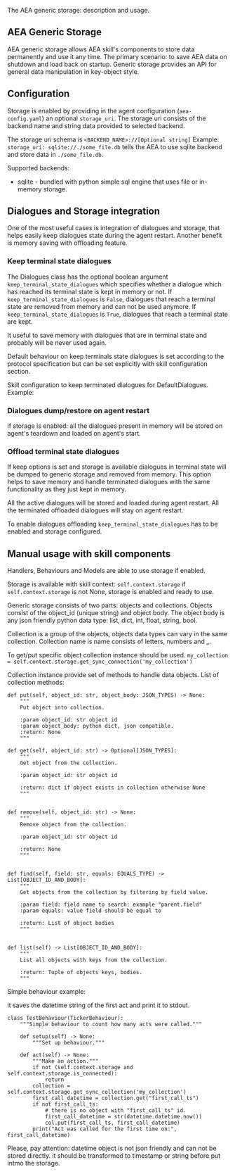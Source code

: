 The AEA generic storage: description and usage.

## AEA Generic Storage
AEA generic storage allows AEA skill's components to store data permanently and use it any time.
The primary scenario: to save AEA data on shutdown and load back on startup.
Generic storage provides an API for general data manipulation in key-object style.


## Configuration
Storage is enabled by providing in the agent configuration (`aea-config.yaml`) an optional `storage_uri`. The storage uri consists of the backend name and string data provided to selected backend.

The storage uri schema is `<BACKEND_NAME>://[Optional string]`
Example: `storage_uri: sqlite://./some_file.db` tells the AEA to use sqlite backend and store data in `./some_file.db`.

Supported backends:
* sqlite - bundled with python simple sql engine that uses file or in-memory storage.

## Dialogues and Storage integration

One of the most useful cases is integration of dialogues and storage, that helps easily keep dialogues state during the agent restart.
Another benefit is memory saving with offloading feature.

### Keep terminal state dialogues

The Dialogues class has the optional boolean argument `keep_terminal_state_dialogues`
which specifies whether a dialogue which has reached its terminal state is kept in memory or not. If `keep_terminal_state_dialogues` is `False`, dialogues that reach a terminal state are removed from memory and can not be used anymore. If `keep_terminal_state_dialogues` is `True`, dialogues that reach a terminal state are kept.

It useful to save memory with dialogues that are in terminal state and probably will be never used again.

Default behaviour on keep terminals state dialogues is set according to the protocol specification but can be set explicitly with skill configuration section.


Skill configuration to keep terminated dialogues for DefaultDialogues.
Example:
### Dialogues dump/restore on agent restart
if storage is enabled: all the dialogues present in memory will be stored on agent's teardown and loaded on agent's start.


### Offload terminal state dialogues

If keep options is set and storage is available dialogues in terminal state will be dumped to generic storage and removed from memory.
This option helps to save memory and handle terminated dialogues with the same functionality as they just kept in memory.

All the active dialogues will be stored and loaded during agent restart.
All the terminated offloaded dialogues will stay on agent restart.

To enable dialogues offloading `keep_terminal_state_dialogues` has to be enabled and storage configured.


## Manual usage with skill components
Handlers, Behaviours and Models are able to use storage if enabled.

Storage is available with skill context: `self.context.storage`
if `self.context.storage` is not None, storage is enabled and ready to use.

Generic storage consists of two parts: objects and collections.
Objects consist of the object_id (unique string) and object body. The object body is any json friendly python data type: list, dict, int, float, string, bool.

Collection is a group of the objects, objects data types can vary in the same collection.
Collection name is name consists of letters, numbers and _.


To get/put specific object collection instance should be used.
```my_collection = self.context.storage.get_sync_connection('my_collection')```

Collection instance provide set of methods to handle data objects.
List of collection methods:
```
def put(self, object_id: str, object_body: JSON_TYPES) -> None:
    """
    Put object into collection.

    :param object_id: str object id
    :param object_body: python dict, json compatible.
    :return: None
    """

def get(self, object_id: str) -> Optional[JSON_TYPES]:
    """
    Get object from the collection.

    :param object_id: str object id

    :return: dict if object exists in collection otherwise None
    """


def remove(self, object_id: str) -> None:
    """
    Remove object from the collection.

    :param object_id: str object id

    :return: None
    """


def find(self, field: str, equals: EQUALS_TYPE) -> List[OBJECT_ID_AND_BODY]:
    """
    Get objects from the collection by filtering by field value.

    :param field: field name to search: example "parent.field"
    :param equals: value field should be equal to

    :return: List of object bodies
    """


def list(self) -> List[OBJECT_ID_AND_BODY]:
    """
    List all objects with keys from the collection.

    :return: Tuple of objects keys, bodies.
    """
```



Simple behaviour example:

it saves the datetime string of the first act and print it to stdout.
```
class TestBehaviour(TickerBehaviour):
    """Simple behaviour to count how many acts were called."""

    def setup(self) -> None:
        """Set up behaviour."""

    def act(self) -> None:
        """Make an action."""
        if not (self.context.storage and self.context.storage.is_connected):
        	return
        collection = self.context.storage.get_sync_collection('my_collection')
        first_call_datetime = collection.get("first_call_ts")
        if not first_call_ts:
        	# there is no object with "first_call_ts" id.
        	first_call_datetime = str(datetime.datetime.now())
	        col.put(first_call_ts, first_call_datetime)
	    print("Act was called for the first time on:", first_call_datetime)
```

Please, pay attention: datetime object is not json friendly and can not be stored directly. it should be transformed to timestamp or string before put intmo the storage.
